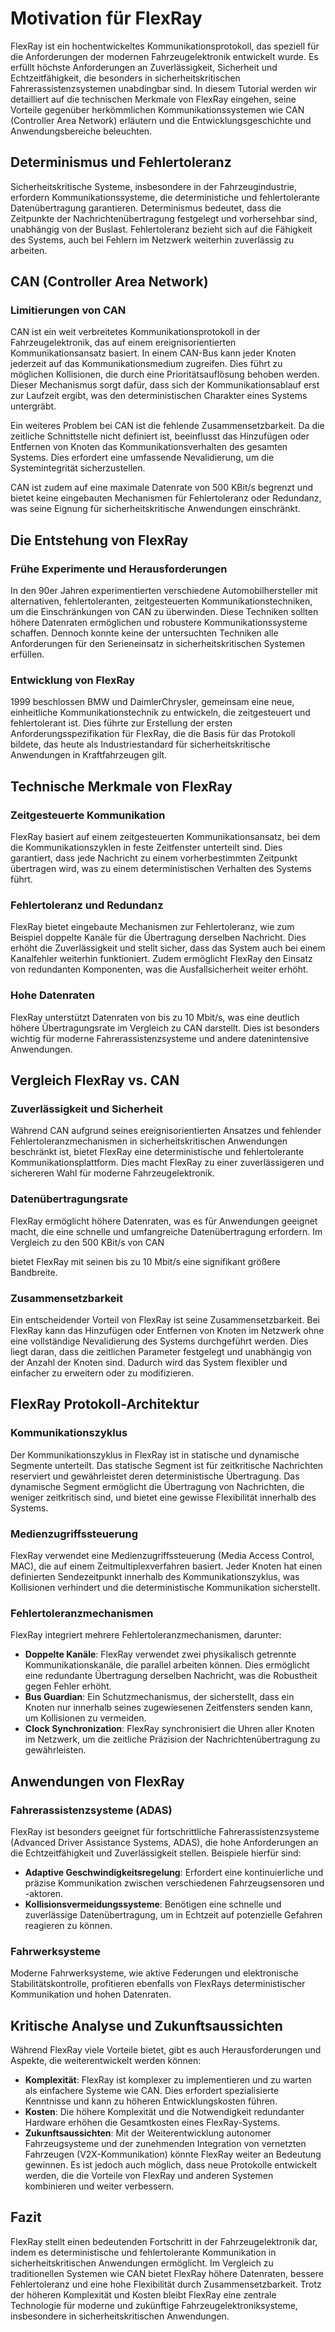 # Motivation für FlexRay

FlexRay ist ein hochentwickeltes Kommunikationsprotokoll, das speziell für die Anforderungen der modernen Fahrzeugelektronik entwickelt wurde. Es erfüllt höchste Anforderungen an Zuverlässigkeit, Sicherheit und Echtzeitfähigkeit, die besonders in sicherheitskritischen Fahrerassistenzsystemen unabdingbar sind. In diesem Tutorial werden wir detailliert auf die technischen Merkmale von FlexRay eingehen, seine Vorteile gegenüber herkömmlichen Kommunikationssystemen wie CAN (Controller Area Network) erläutern und die Entwicklungsgeschichte und Anwendungsbereiche beleuchten.

## Determinismus und Fehlertoleranz

Sicherheitskritische Systeme, insbesondere in der Fahrzeugindustrie, erfordern Kommunikationssysteme, die deterministiche und fehlertolerante Datenübertragung garantieren. Determinismus bedeutet, dass die Zeitpunkte der Nachrichtenübertragung festgelegt und vorhersehbar sind, unabhängig von der Buslast. Fehlertoleranz bezieht sich auf die Fähigkeit des Systems, auch bei Fehlern im Netzwerk weiterhin zuverlässig zu arbeiten.

## CAN (Controller Area Network)

### Limitierungen von CAN

CAN ist ein weit verbreitetes Kommunikationsprotokoll in der Fahrzeugelektronik, das auf einem ereignisorientierten Kommunikationsansatz basiert. In einem CAN-Bus kann jeder Knoten jederzeit auf das Kommunikationsmedium zugreifen. Dies führt zu möglichen Kollisionen, die durch eine Prioritätsauflösung behoben werden. Dieser Mechanismus sorgt dafür, dass sich der Kommunikationsablauf erst zur Laufzeit ergibt, was den deterministischen Charakter eines Systems untergräbt.

Ein weiteres Problem bei CAN ist die fehlende Zusammensetzbarkeit. Da die zeitliche Schnittstelle nicht definiert ist, beeinflusst das Hinzufügen oder Entfernen von Knoten das Kommunikationsverhalten des gesamten Systems. Dies erfordert eine umfassende Nevalidierung, um die Systemintegrität sicherzustellen.

CAN ist zudem auf eine maximale Datenrate von 500 KBit/s begrenzt und bietet keine eingebauten Mechanismen für Fehlertoleranz oder Redundanz, was seine Eignung für sicherheitskritische Anwendungen einschränkt.

## Die Entstehung von FlexRay

### Frühe Experimente und Herausforderungen

In den 90er Jahren experimentierten verschiedene Automobilhersteller mit alternativen, fehlertoleranten, zeitgesteuerten Kommunikationstechniken, um die Einschränkungen von CAN zu überwinden. Diese Techniken sollten höhere Datenraten ermöglichen und robustere Kommunikationssysteme schaffen. Dennoch konnte keine der untersuchten Techniken alle Anforderungen für den Serieneinsatz in sicherheitskritischen Systemen erfüllen.

### Entwicklung von FlexRay

1999 beschlossen BMW und DaimlerChrysler, gemeinsam eine neue, einheitliche Kommunikationstechnik zu entwickeln, die zeitgesteuert und fehlertolerant ist. Dies führte zur Erstellung der ersten Anforderungsspezifikation für FlexRay, die die Basis für das Protokoll bildete, das heute als Industriestandard für sicherheitskritische Anwendungen in Kraftfahrzeugen gilt.

## Technische Merkmale von FlexRay

### Zeitgesteuerte Kommunikation

FlexRay basiert auf einem zeitgesteuerten Kommunikationsansatz, bei dem die Kommunikationszyklen in feste Zeitfenster unterteilt sind. Dies garantiert, dass jede Nachricht zu einem vorherbestimmten Zeitpunkt übertragen wird, was zu einem deterministischen Verhalten des Systems führt.

### Fehlertoleranz und Redundanz

FlexRay bietet eingebaute Mechanismen zur Fehlertoleranz, wie zum Beispiel doppelte Kanäle für die Übertragung derselben Nachricht. Dies erhöht die Zuverlässigkeit und stellt sicher, dass das System auch bei einem Kanalfehler weiterhin funktioniert. Zudem ermöglicht FlexRay den Einsatz von redundanten Komponenten, was die Ausfallsicherheit weiter erhöht.

### Hohe Datenraten

FlexRay unterstützt Datenraten von bis zu 10 Mbit/s, was eine deutlich höhere Übertragungsrate im Vergleich zu CAN darstellt. Dies ist besonders wichtig für moderne Fahrerassistenzsysteme und andere datenintensive Anwendungen.

## Vergleich FlexRay vs. CAN

### Zuverlässigkeit und Sicherheit

Während CAN aufgrund seines ereignisorientierten Ansatzes und fehlender Fehlertoleranzmechanismen in sicherheitskritischen Anwendungen beschränkt ist, bietet FlexRay eine deterministische und fehlertolerante Kommunikationsplattform. Dies macht FlexRay zu einer zuverlässigeren und sichereren Wahl für moderne Fahrzeugelektronik.

### Datenübertragungsrate

FlexRay ermöglicht höhere Datenraten, was es für Anwendungen geeignet macht, die eine schnelle und umfangreiche Datenübertragung erfordern. Im Vergleich zu den 500 KBit/s von CAN

 bietet FlexRay mit seinen bis zu 10 Mbit/s eine signifikant größere Bandbreite.

### Zusammensetzbarkeit

Ein entscheidender Vorteil von FlexRay ist seine Zusammensetzbarkeit. Bei FlexRay kann das Hinzufügen oder Entfernen von Knoten im Netzwerk ohne eine vollständige Nevalidierung des Systems durchgeführt werden. Dies liegt daran, dass die zeitlichen Parameter festgelegt und unabhängig von der Anzahl der Knoten sind. Dadurch wird das System flexibler und einfacher zu erweitern oder zu modifizieren.

## FlexRay Protokoll-Architektur

### Kommunikationszyklus

Der Kommunikationszyklus in FlexRay ist in statische und dynamische Segmente unterteilt. Das statische Segment ist für zeitkritische Nachrichten reserviert und gewährleistet deren deterministische Übertragung. Das dynamische Segment ermöglicht die Übertragung von Nachrichten, die weniger zeitkritisch sind, und bietet eine gewisse Flexibilität innerhalb des Systems.

### Medienzugriffssteuerung

FlexRay verwendet eine Medienzugriffssteuerung (Media Access Control, MAC), die auf einem Zeitmultiplexverfahren basiert. Jeder Knoten hat einen definierten Sendezeitpunkt innerhalb des Kommunikationszyklus, was Kollisionen verhindert und die deterministische Kommunikation sicherstellt.

### Fehlertoleranzmechanismen

FlexRay integriert mehrere Fehlertoleranzmechanismen, darunter:

- **Doppelte Kanäle**: FlexRay verwendet zwei physikalisch getrennte Kommunikationskanäle, die parallel arbeiten können. Dies ermöglicht eine redundante Übertragung derselben Nachricht, was die Robustheit gegen Fehler erhöht.
- **Bus Guardian**: Ein Schutzmechanismus, der sicherstellt, dass ein Knoten nur innerhalb seines zugewiesenen Zeitfensters senden kann, um Kollisionen zu vermeiden.
- **Clock Synchronization**: FlexRay synchronisiert die Uhren aller Knoten im Netzwerk, um die zeitliche Präzision der Nachrichtenübertragung zu gewährleisten.

## Anwendungen von FlexRay

### Fahrerassistenzsysteme (ADAS)

FlexRay ist besonders geeignet für fortschrittliche Fahrerassistenzsysteme (Advanced Driver Assistance Systems, ADAS), die hohe Anforderungen an die Echtzeitfähigkeit und Zuverlässigkeit stellen. Beispiele hierfür sind:

- **Adaptive Geschwindigkeitsregelung**: Erfordert eine kontinuierliche und präzise Kommunikation zwischen verschiedenen Fahrzeugsensoren und -aktoren.
- **Kollisionsvermeidungssysteme**: Benötigen eine schnelle und zuverlässige Datenübertragung, um in Echtzeit auf potenzielle Gefahren reagieren zu können.

### Fahrwerksysteme

Moderne Fahrwerksysteme, wie aktive Federungen und elektronische Stabilitätskontrolle, profitieren ebenfalls von FlexRays deterministischer Kommunikation und hohen Datenraten.

## Kritische Analyse und Zukunftsaussichten

Während FlexRay viele Vorteile bietet, gibt es auch Herausforderungen und Aspekte, die weiterentwickelt werden können:

- **Komplexität**: FlexRay ist komplexer zu implementieren und zu warten als einfachere Systeme wie CAN. Dies erfordert spezialisierte Kenntnisse und kann zu höheren Entwicklungskosten führen.
- **Kosten**: Die höhere Komplexität und die Notwendigkeit redundanter Hardware erhöhen die Gesamtkosten eines FlexRay-Systems.
- **Zukunftsaussichten**: Mit der Weiterentwicklung autonomer Fahrzeugsysteme und der zunehmenden Integration von vernetzten Fahrzeugen (V2X-Kommunikation) könnte FlexRay weiter an Bedeutung gewinnen. Es ist jedoch auch möglich, dass neue Protokolle entwickelt werden, die die Vorteile von FlexRay und anderen Systemen kombinieren und weiter verbessern.

## Fazit

FlexRay stellt einen bedeutenden Fortschritt in der Fahrzeugelektronik dar, indem es deterministische und fehlertolerante Kommunikation in sicherheitskritischen Anwendungen ermöglicht. Im Vergleich zu traditionellen Systemen wie CAN bietet FlexRay höhere Datenraten, bessere Fehlertoleranz und eine hohe Flexibilität durch Zusammensetzbarkeit. Trotz der höheren Komplexität und Kosten bleibt FlexRay eine zentrale Technologie für moderne und zukünftige Fahrzeugelektroniksysteme, insbesondere in sicherheitskritischen Anwendungen.
